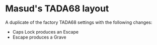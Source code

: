 # Masud's TADA68 layout

A duplicate of the factory TADA68 settings with the following changes:

 * Caps Lock produces an Escape
 * Escape produces a Grave

